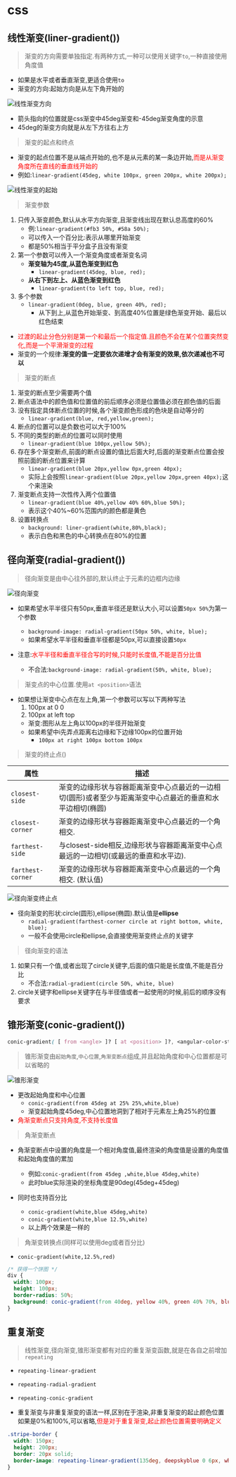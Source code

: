 # css

## 线性渐变(liner-gradient())

>渐变的方向需要单独指定.有两种方式,一种可以使用关键字`to`,一种直接使用角度值

* 如果是水平或者垂直渐变,更适合使用`to`
* 渐变的方向:起始方向是从左下角开始的

![线性渐变方向](img/线性渐变方向.png)

* 箭头指向的位置就是css渐变中45deg渐变和-45deg渐变角度的示意
* 45deg的渐变方向就是从左下方往右上方

> 渐变的起点和终点

* 渐变的起点位置不是从端点开始的,也不是从元素的某一条边开始,<span style="color:red">而是从渐变角度所在直线的垂直线开始的</span>
* 例如:`linear-gradient(45deg, white 100px, green 200px, white 200px);`

![线性渐变的起始](img/线性渐变的起始.png)

>渐变参数

1. 只传入渐变颜色,默认从水平方向渐变,且渐变线出现在默认总高度的60%
   * 例:`linear-gradient(#fb3 50%, #58a 50%);`
   * 可以传入一个百分比:表示从哪里开始渐变
   * 都是50%相当于平分盒子且没有渐变
2. 第一个参数可以传入一个渐变角度或者渐变名词
   * **渐变轴为45度,从蓝色渐变到红色**
     * `linear-gradient(45deg, blue, red);`
   * **从右下到左上、从蓝色渐变到红色**
     * `linear-gradient(to left top, blue, red);`
3. 多个参数
   * `linear-gradient(0deg, blue, green 40%, red);`
     * 从下到上,从蓝色开始渐变、到高度40%位置是绿色渐变开始、最后以红色结束

* <span style="color:red">过渡的起止分色分别是第一个和最后一个指定值.且颜色不会在某个位置突然变化,而是一个平滑渐变的过程</span>
* 渐变的一个规律:**渐变的值一定要依次递增才会有渐变的效果,依次递减也不可以**

>渐变的断点

1. 渐变的断点至少需要两个值
2. 断点语法中的颜色值和位置值的前后顺序必须是位置值必须在颜色值的后面
3. 没有指定具体断点位置的时候,各个渐变颜色形成的色块是自动等分的
   * `linear-gradient(blue, red,yellow,green);`
4. 断点的位置可以是负数也可以大于100%
5. 不同的类型的断点的位置可以同时使用
   * `linear-gradient(blue 100px,yellow 50%);`
6. 存在多个渐变断点,前面的断点设置的值比后面大时,后面的渐变断点位置会按照前面的断点位置来计算
   * `linear-gradient(blue 20px,yellow 0px,green 40px);`
   * 实际上会按照`linear-gradient(blue 20px,yellow 20px,green 40px);`这个来渲染
7. 渐变断点支持一次性传入两个位置值
   * `linear-gradient(blue 40%,yellow 40% 60%,blue 50%);`
   * 表示这个40%~60%范围内的颜色都是黄色
8. 设置转换点
   * `background: liner-gradient(white,80%,black);`
   * 表示白色和黑色的中心转换点在80%的位置

## 径向渐变(radial-gradient())

>径向渐变是由中心往外部的,默认终止于元素的边框内边缘

![径向渐变](img/径向渐变.png)

* 如果希望水平半径只有50px,垂直半径还是默认大小,可以设置`50px 50%`为第一个参数
  * `background-image: radial-gradient(50px 50%, white, blue);`
  * 如果希望水平半径和垂直半径都是50px,可以直接设置`50px`

* 注意:<span style="color:red">水平半径和垂直半径合写的时候,只能时长度值,不能是百分比值</span>
  * 不合法:`background-image: radial-gradient(50%, white, blue);`

>渐变点的中心位置.使用`at <position>`语法

* 如果想让渐变中心点在左上角,第一个参数可以写以下两种写法
   1. 100px at 0 0
   2. 100px at left top
  * 渐变:图形从左上角以100px的半径开始渐变
  * 如果希望中i先弄点距离右边缘和下边缘100px的位置开始
    * `100px at right 100px bottom 100px`

>渐变的终止点(<extent-keyword>)

| 属性              | 描述                                                                                                       |
| ----------------- | ---------------------------------------------------------------------------------------------------------- |
| `closest-side`    | 渐变的边缘形状与容器距离渐变中心点最近的一边相切(圆形)或者至少与距离渐变中心点最近的垂直和水平边相切(椭圆) |
| `closest-corner`  | 渐变的边缘形状与容器距离渐变中心点最近的一个角相交.                                                        |
| `farthest-side`   | 与closest-side相反,边缘形状与容器距离渐变中心点最远的一边相切(或最远的垂直和水平边).                       |
| `farthest-corner` | 渐变的边缘形状与容器距离渐变中心点最远的一个角相交.  (默认值)                                              |

![径向渐变终止点](img/径向渐变终止点.png)

* 径向渐变的形状:circle(圆形),ellipse(椭圆).默认值是**ellipse**
  * `radial-gradient(farthest-corner circle at right bottom, white, blue);`
  * 一般不会使用circle和ellipse,会直接使用渐变终止点的关键字

>径向渐变的语法

1. 如果只有一个值,或者出现了circle关键字,后面的值只能是长度值,不能是百分比
   * 不合法:`radial-gradient(circle 50%, white, blue)`
2. circle关键字和ellipse关键字在与半径值或者<extent-keyword>一起使用的时候,前后的顺序没有要求

## 锥形渐变(conic-gradient())

```css
conic-gradient( [ from <angle> ]? [ at <position> ]?, <angular-color-stop-list> )
```

>锥形渐变由`起始角度`,`中心位置`,`角渐变断点`组成,并且起始角度和中心位置都是可以省略的

![锥形渐变](img/锥形渐变.png)

* 更改起始角度和中心位置
  * `conic-gradient(from 45deg at 25% 25%,white,blue)`
  * 渐变起始角度45deg,中心位置地洞到了相对于元素左上角25%的位置
* <span style="color:red">角渐变断点只支持角度,不支持长度值</span>

>角渐变断点

* 角渐变断点中设置的角度是一个相对角度值,最终渲染的角度值是设置的角度值和起始角度值的累加
  * 例如:`conic-gradient(from 45deg ,white,blue 45deg,white)`
  * 此时blue实际渲染的坐标角度是90deg(45deg+45deg)

* 同时也支持百分比
  * `conic-gradient(white,blue 45deg,white)`
  * `conic-gradient(white,blue 12.5%,white)`
  * 以上两个效果是一样的

>角渐变转换点(同样可以使用deg或者百分比)

* `conic-gradient(white,12.5%,red)`

```css
/* 获得一个饼图 */
div {
  width: 100px;
  height: 100px;
  border-radius: 50%;
  background: conic-gradient(from 40deg, yellow 40%, green 40% 70%, blue 70% 100%);
}
```

## 重复渐变

>线性渐变,径向渐变,锥形渐变都有对应的重复渐变函数,就是在各自之前增加`repeating`

* `repeating-linear-gradient`
* `repeating-radial-gradient`
* `repeating-conic-gradient`

* 重复渐变与非重复渐变的语法一样,区别在于渲染,非重复渐变的起止颜色位置如果是0%和100%,可以省略,<span style="color:red">但是对于重复渐变,起止颜色位置需要明确定义</span>

```css
.stripe-border { 
  width: 150px; 
  height: 200px; 
  border: 20px solid; 
  border-image: repeating-linear-gradient(135deg, deepskyblue 0 6px, white 7px 12px) 20;
}
```
